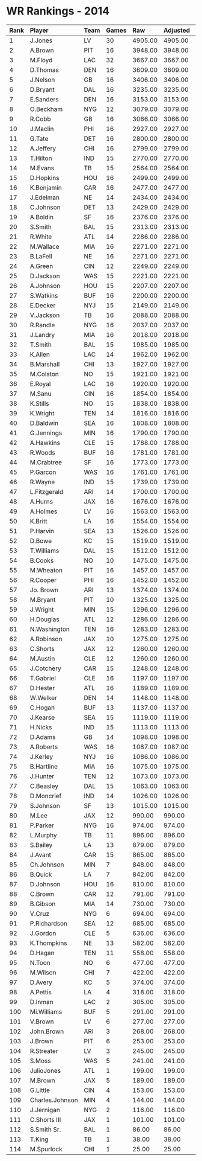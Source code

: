 # WR Rankings - 2014

| Rank | Player          | Team | Games | Raw     | Adjusted | Difficulty | Avg/Game | Typical | Consistency | Trend    |
| :----| :---------------| :----| :-----| :-------| :--------| :----------| :--------| :-------| :-----------| :--------|
| 1    | J.Jones         | LV   | 30    | 4905.00 | 4905.00  | 1.000      | 163.50   | 154.50  | 16/3/11     | +146.9%  |
| 2    | A.Brown         | PIT  | 16    | 3948.00 | 3948.00  | 1.000      | 246.75   | 252.50  | 9/1/6       | +48.5%   |
| 3    | M.Floyd         | LAC  | 32    | 3667.00 | 3667.00  | 1.000      | 114.59   | 114.50  | 15/1/16     | +156.7%  |
| 4    | D.Thomas        | DEN  | 16    | 3609.00 | 3609.00  | 1.000      | 225.56   | 239.50  | 9/2/5       | +94.6%   |
| 5    | J.Nelson        | GB   | 16    | 3406.00 | 3406.00  | 1.000      | 212.88   | 227.50  | 9/1/6       | +113.1%  |
| 6    | D.Bryant        | DAL  | 16    | 3235.00 | 3235.00  | 1.000      | 202.19   | 197.50  | 8/0/8       | +105.2%  |
| 7    | E.Sanders       | DEN  | 16    | 3153.00 | 3153.00  | 1.000      | 197.06   | 195.00  | 7/2/7       | +92.5%   |
| 8    | O.Beckham       | NYG  | 12    | 3079.00 | 3079.00  | 1.000      | 256.58   | 270.00  | 7/0/5       | +121.1%  |
| 9    | R.Cobb          | GB   | 16    | 3066.00 | 3066.00  | 1.000      | 191.62   | 208.50  | 8/2/6       | +74.0%   |
| 10   | J.Maclin        | PHI  | 16    | 2927.00 | 2927.00  | 1.000      | 182.94   | 180.50  | 9/0/7       | +143.1%  |
| 11   | G.Tate          | DET  | 16    | 2800.00 | 2800.00  | 1.000      | 175.00   | 178.50  | 8/3/5       | +102.7%  |
| 12   | A.Jeffery       | CHI  | 16    | 2799.00 | 2799.00  | 1.000      | 174.94   | 174.50  | 7/1/8       | +102.6%  |
| 13   | T.Hilton        | IND  | 15    | 2770.00 | 2770.00  | 1.000      | 184.67   | 175.50  | 7/1/7       | +137.8%  |
| 14   | M.Evans         | TB   | 15    | 2564.00 | 2564.00  | 1.000      | 170.93   | 157.00  | 7/3/5       | +113.2%  |
| 15   | D.Hopkins       | HOU  | 16    | 2499.00 | 2499.00  | 1.000      | 156.19   | 148.50  | 8/0/8       | +128.8%  |
| 16   | K.Benjamin      | CAR  | 16    | 2477.00 | 2477.00  | 1.000      | 154.81   | 159.50  | 8/1/7       | +115.9%  |
| 17   | J.Edelman       | NE   | 14    | 2434.00 | 2434.00  | 1.000      | 173.86   | 168.00  | 6/0/8       | +102.4%  |
| 18   | C.Johnson       | DET  | 13    | 2429.00 | 2429.00  | 1.000      | 186.85   | 192.00  | 7/1/5       | +179.5%  |
| 19   | A.Boldin        | SF   | 16    | 2376.00 | 2376.00  | 1.000      | 148.50   | 161.50  | 10/0/6      | +112.6%  |
| 20   | S.Smith         | BAL  | 15    | 2313.00 | 2313.00  | 1.000      | 154.20   | 152.00  | 7/1/7       | +148.7%  |
| 21   | R.White         | ATL  | 14    | 2286.00 | 2286.00  | 1.000      | 163.29   | 161.00  | 6/0/8       | +81.2%   |
| 22   | M.Wallace       | MIA  | 16    | 2271.00 | 2271.00  | 1.000      | 141.94   | 141.00  | 7/0/9       | +95.3%   |
| 23   | B.LaFell        | NE   | 16    | 2271.00 | 2271.00  | 1.000      | 141.94   | 153.00  | 9/1/6       | +179.8%  |
| 24   | A.Green         | CIN  | 12    | 2249.00 | 2249.00  | 1.000      | 187.42   | 200.00  | 7/1/4       | +127.4%  |
| 25   | D.Jackson       | WAS  | 15    | 2221.00 | 2221.00  | 1.000      | 148.07   | 143.50  | 6/1/8       | +177.8%  |
| 26   | A.Johnson       | HOU  | 15    | 2207.00 | 2207.00  | 1.000      | 147.13   | 132.00  | 5/0/10      | +88.4%   |
| 27   | S.Watkins       | BUF  | 16    | 2200.00 | 2200.00  | 1.000      | 137.50   | 143.00  | 9/1/6       | +207.4%  |
| 28   | E.Decker        | NYJ  | 15    | 2149.00 | 2149.00  | 1.000      | 143.27   | 121.00  | 4/2/9       | +153.8%  |
| 29   | V.Jackson       | TB   | 16    | 2088.00 | 2088.00  | 1.000      | 130.50   | 136.50  | 8/2/6       | +147.4%  |
| 30   | R.Randle        | NYG  | 16    | 2037.00 | 2037.00  | 1.000      | 127.31   | 135.50  | 9/1/6       | +147.0%  |
| 31   | J.Landry        | MIA  | 16    | 2018.00 | 2018.00  | 1.000      | 126.12   | 129.00  | 9/1/6       | +105.8%  |
| 32   | T.Smith         | BAL  | 15    | 1985.00 | 1985.00  | 1.000      | 132.33   | 127.00  | 6/1/8       | +200.2%  |
| 33   | K.Allen         | LAC  | 14    | 1962.00 | 1962.00  | 1.000      | 140.14   | 149.00  | 9/0/5       | +207.1%  |
| 34   | B.Marshall      | CHI  | 13    | 1927.00 | 1927.00  | 1.000      | 148.23   | 155.00  | 8/0/5       | INACTIVE |
| 35   | M.Colston       | NO   | 15    | 1921.00 | 1921.00  | 1.000      | 128.07   | 139.50  | 8/2/5       | +68.3%   |
| 36   | E.Royal         | LAC  | 16    | 1920.00 | 1920.00  | 1.000      | 120.00   | 127.00  | 9/1/6       | +250.7%  |
| 37   | M.Sanu          | CIN  | 16    | 1854.00 | 1854.00  | 1.000      | 115.88   | 122.00  | 10/0/6      | +274.2%  |
| 38   | K.Stills        | NO   | 15    | 1838.00 | 1838.00  | 1.000      | 122.53   | 107.00  | 7/0/8       | +138.1%  |
| 39   | K.Wright        | TEN  | 14    | 1816.00 | 1816.00  | 1.000      | 129.71   | 128.50  | 9/1/4       | +124.3%  |
| 40   | D.Baldwin       | SEA  | 16    | 1808.00 | 1808.00  | 1.000      | 113.00   | 123.50  | 11/0/5      | +136.7%  |
| 41   | G.Jennings      | MIN  | 16    | 1790.00 | 1790.00  | 1.000      | 111.88   | 115.00  | 6/1/9       | +88.7%   |
| 42   | A.Hawkins       | CLE  | 15    | 1788.00 | 1788.00  | 1.000      | 119.20   | 121.00  | 8/0/7       | +207.6%  |
| 43   | R.Woods         | BUF  | 16    | 1781.00 | 1781.00  | 1.000      | 111.31   | 100.00  | 8/0/8       | +181.4%  |
| 44   | M.Crabtree      | SF   | 16    | 1773.00 | 1773.00  | 1.000      | 110.81   | 111.50  | 7/3/6       | +175.6%  |
| 45   | P.Garcon        | WAS  | 16    | 1761.00 | 1761.00  | 1.000      | 110.06   | 126.50  | 11/1/4      | +209.5%  |
| 46   | R.Wayne         | IND  | 15    | 1739.00 | 1739.00  | 1.000      | 115.93   | 120.00  | 9/1/5       | +148.4%  |
| 47   | L.Fitzgerald    | ARI  | 14    | 1700.00 | 1700.00  | 1.000      | 121.43   | 98.50   | 6/2/6       | +139.3%  |
| 48   | A.Hurns         | JAX  | 16    | 1676.00 | 1676.00  | 1.000      | 104.75   | 95.50   | 8/2/6       | +257.9%  |
| 49   | A.Holmes        | LV   | 16    | 1563.00 | 1563.00  | 1.000      | 97.69    | 98.00   | 9/0/7       | +254.4%  |
| 50   | K.Britt         | LA   | 16    | 1554.00 | 1554.00  | 1.000      | 97.12    | 102.50  | 10/0/6      | +179.0%  |
| 51   | P.Harvin        | SEA  | 13    | 1526.00 | 1526.00  | 1.000      | 117.38   | 96.50   | 5/1/7       | +194.5%  |
| 52   | D.Bowe          | KC   | 15    | 1519.00 | 1519.00  | 1.000      | 101.27   | 101.00  | 8/0/7       | +106.6%  |
| 53   | T.Williams      | DAL  | 15    | 1512.00 | 1512.00  | 1.000      | 100.80   | 100.50  | 8/0/7       | +201.6%  |
| 54   | B.Cooks         | NO   | 10    | 1475.00 | 1475.00  | 1.000      | 147.50   | 146.50  | 5/0/5       | INACTIVE |
| 55   | M.Wheaton       | PIT  | 16    | 1457.00 | 1457.00  | 1.000      | 91.06    | 91.50   | 7/1/8       | +161.5%  |
| 56   | R.Cooper        | PHI  | 16    | 1452.00 | 1452.00  | 1.000      | 90.75    | 93.00   | 9/2/5       | +130.0%  |
| 57   | Jo. Brown       | ARI  | 13    | 1374.00 | 1374.00  | 1.000      | 105.69   | 102.50  | 7/1/5       | INACTIVE |
| 58   | M.Bryant        | PIT  | 10    | 1325.00 | 1325.00  | 1.000      | 132.50   | 139.50  | 6/0/4       | +223.3%  |
| 59   | J.Wright        | MIN  | 15    | 1296.00 | 1296.00  | 1.000      | 86.40    | 71.00   | 7/1/7       | +297.1%  |
| 60   | H.Douglas       | ATL  | 12    | 1286.00 | 1286.00  | 1.000      | 107.17   | 112.00  | 9/0/3       | +132.3%  |
| 61   | N.Washington    | TEN  | 16    | 1283.00 | 1283.00  | 1.000      | 80.19    | 76.50   | 8/0/8       | +317.3%  |
| 62   | A.Robinson      | JAX  | 10    | 1275.00 | 1275.00  | 1.000      | 127.50   | 131.00  | 4/2/4       | INACTIVE |
| 63   | C.Shorts        | JAX  | 12    | 1260.00 | 1260.00  | 1.000      | 105.00   | 105.00  | 7/0/5       | +183.0%  |
| 64   | M.Austin        | CLE  | 12    | 1260.00 | 1260.00  | 1.000      | 105.00   | 124.00  | 8/0/4       | INACTIVE |
| 65   | J.Cotchery      | CAR  | 15    | 1248.00 | 1248.00  | 1.000      | 83.20    | 79.50   | 7/2/6       | +88.3%   |
| 66   | T.Gabriel       | CLE  | 16    | 1197.00 | 1197.00  | 1.000      | 74.81    | 73.50   | 8/1/7       | +322.7%  |
| 67   | D.Hester        | ATL  | 16    | 1189.00 | 1189.00  | 1.000      | 74.31    | 71.50   | 9/0/7       | +338.0%  |
| 68   | W.Welker        | DEN  | 14    | 1148.00 | 1148.00  | 1.000      | 82.00    | 87.00   | 9/0/5       | +156.5%  |
| 69   | C.Hogan         | BUF  | 13    | 1137.00 | 1137.00  | 1.000      | 87.46    | 91.00   | 7/1/5       | +491.1%  |
| 70   | J.Kearse        | SEA  | 15    | 1119.00 | 1119.00  | 1.000      | 74.60    | 70.00   | 6/1/8       | +183.4%  |
| 71   | H.Nicks         | IND  | 15    | 1113.00 | 1113.00  | 1.000      | 74.20    | 71.50   | 7/1/7       | +299.4%  |
| 72   | D.Adams         | GB   | 14    | 1098.00 | 1098.00  | 1.000      | 78.43    | 70.50   | 7/0/7       | +277.4%  |
| 73   | A.Roberts       | WAS  | 16    | 1087.00 | 1087.00  | 1.000      | 67.94    | 71.50   | 9/0/7       | +196.7%  |
| 74   | J.Kerley        | NYJ  | 16    | 1086.00 | 1086.00  | 1.000      | 67.88    | 67.50   | 10/1/5      | +219.3%  |
| 75   | B.Hartline      | MIA  | 16    | 1075.00 | 1075.00  | 1.000      | 67.19    | 65.50   | 8/1/7       | +334.8%  |
| 76   | J.Hunter        | TEN  | 12    | 1073.00 | 1073.00  | 1.000      | 89.42    | 89.00   | 7/0/5       | INACTIVE |
| 77   | C.Beasley       | DAL  | 15    | 1063.00 | 1063.00  | 1.000      | 70.87    | 64.50   | 7/1/7       | +335.0%  |
| 78   | D.Moncrief      | IND  | 14    | 1026.00 | 1026.00  | 1.000      | 73.29    | 54.50   | 8/1/5       | +583.2%  |
| 79   | S.Johnson       | SF   | 13    | 1015.00 | 1015.00  | 1.000      | 78.08    | 67.00   | 5/1/7       | INACTIVE |
| 80   | M.Lee           | JAX  | 12    | 990.00  | 990.00   | 1.000      | 82.50    | 93.00   | 7/1/4       | +219.5%  |
| 81   | P.Parker        | NYG  | 16    | 974.00  | 974.00   | 1.000      | 60.88    | 58.50   | 9/0/7       | +232.9%  |
| 82   | L.Murphy        | TB   | 11    | 896.00  | 896.00   | 1.000      | 81.45    | 103.00  | 7/0/4       | +555.9%  |
| 83   | S.Bailey        | LA   | 13    | 879.00  | 879.00   | 1.000      | 67.62    | 43.50   | 5/1/7       | +525.1%  |
| 84   | J.Avant         | CAR  | 15    | 865.00  | 865.00   | 1.000      | 57.67    | 55.50   | 9/1/5       | +294.6%  |
| 85   | Ch.Johnson      | MIN  | 7     | 848.00  | 848.00   | 1.000      | 121.14   | 114.00  | 3/0/4       | +158.0%  |
| 86   | B.Quick         | LA   | 7     | 842.00  | 842.00   | 1.000      | 120.29   | 106.00  | 3/0/4       | INACTIVE |
| 87   | D.Johnson       | HOU  | 16    | 810.00  | 810.00   | 1.000      | 50.62    | 53.00   | 9/0/7       | +250.0%  |
| 88   | C.Brown         | CAR  | 12    | 791.00  | 791.00   | 1.000      | 65.92    | 77.00   | 7/0/5       | +234.6%  |
| 89   | B.Gibson        | MIA  | 14    | 730.00  | 730.00   | 1.000      | 52.14    | 48.00   | 7/0/7       | +152.7%  |
| 90   | V.Cruz          | NYG  | 6     | 694.00  | 694.00   | 1.000      | 115.67   | 122.00  | 3/0/3       | INACTIVE |
| 91   | P.Richardson    | SEA  | 12    | 685.00  | 685.00   | 1.000      | 57.08    | 65.50   | 8/0/4       | +296.4%  |
| 92   | J.Gordon        | CLE  | 5     | 636.00  | 636.00   | 1.000      | 127.20   | 127.00  | 3/0/2       | N/A      |
| 93   | K.Thompkins     | NE   | 13    | 582.00  | 582.00   | 1.000      | 44.77    | 37.50   | 8/0/5       | +875.7%  |
| 94   | D.Hagan         | TEN  | 11    | 558.00  | 558.00   | 1.000      | 50.73    | 54.00   | 7/0/4       | +471.6%  |
| 95   | N.Toon          | NO   | 6     | 477.00  | 477.00   | 1.000      | 79.50    | 85.00   | 1/4/1       | +31.6%   |
| 96   | M.Wilson        | CHI  | 7     | 422.00  | 422.00   | 1.000      | 60.29    | 66.00   | 5/0/2       | +264.6%  |
| 97   | D.Avery         | KC   | 5     | 374.00  | 374.00   | 1.000      | 74.80    | 52.50   | 2/0/3       | INACTIVE |
| 98   | A.Pettis        | LA   | 4     | 318.00  | 318.00   | 1.000      | 79.50    | 92.50   | 3/0/1       | INACTIVE |
| 99   | D.Inman         | LAC  | 2     | 305.00  | 305.00   | 1.000      | 152.50   | 152.50  | 1/0/1       | N/A      |
| 100  | Mi.Williams     | BUF  | 5     | 291.00  | 291.00   | 1.000      | 58.20    | 40.50   | 2/1/2       | INACTIVE |
| 101  | V.Brown         | LV   | 6     | 277.00  | 277.00   | 1.000      | 46.17    | 44.50   | 3/0/3       | +79.8%   |
| 102  | John.Brown      | ARI  | 3     | 268.00  | 268.00   | 1.000      | 89.33    | 89.33   | 1/0/2       | N/A      |
| 103  | J.Brown         | PIT  | 6     | 253.00  | 253.00   | 1.000      | 42.17    | 42.50   | 4/0/2       | INACTIVE |
| 104  | R.Streater      | LV   | 3     | 245.00  | 245.00   | 1.000      | 81.67    | 81.67   | 2/0/1       | INACTIVE |
| 105  | S.Moss          | WAS  | 5     | 241.00  | 241.00   | 1.000      | 48.20    | 46.50   | 2/0/3       | N/A      |
| 106  | JulioJones      | ATL  | 1     | 199.00  | 199.00   | 1.000      | 199.00   | 199.00  | 0/1/0       | INACTIVE |
| 107  | M.Brown         | JAX  | 5     | 189.00  | 189.00   | 1.000      | 37.80    | 36.50   | 3/0/2       | INACTIVE |
| 108  | G.Little        | CIN  | 4     | 153.00  | 153.00   | 1.000      | 38.25    | 54.00   | 3/0/1       | INACTIVE |
| 109  | Charles.Johnson | MIN  | 4     | 144.00  | 144.00   | 1.000      | 36.00    | 36.50   | 2/0/2       | INACTIVE |
| 110  | J.Jernigan      | NYG  | 2     | 116.00  | 116.00   | 1.000      | 58.00    | 58.00   | 1/0/1       | INACTIVE |
| 111  | C.Shorts III    | JAX  | 1     | 101.00  | 101.00   | 1.000      | 101.00   | 101.00  | 0/1/0       | INACTIVE |
| 112  | S.Smith Sr.     | BAL  | 1     | 86.00   | 86.00    | 1.000      | 86.00    | 86.00   | 0/1/0       | INACTIVE |
| 113  | T.King          | TB   | 1     | 38.00   | 38.00    | 1.000      | 38.00    | 38.00   | 0/1/0       | N/A      |
| 114  | M.Spurlock      | CHI  | 1     | 25.00   | 25.00    | 1.000      | 25.00    | 25.00   | 0/1/0       | INACTIVE |

